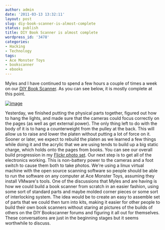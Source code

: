 ```yaml
---
author: admin
date: '2011-03-13 13:32:11'
layout: post
slug: diy-book-scanner-is-almost-complete
status: publish
title: DIY Book Scanner is almost complete
wordpress_id: '3478'
categories:
- Hacking
- Technology
tags:
- Ace Monster Toys
- bookscanner
- ebooks
---
```


Myles and I have continued to spend a few hours a couple of times a week
on our [DIY Book Scanner](http://www.diybookscanner.org). As you can see
below, it is mostly complete at this point.

[![image](http://farm6.static.flickr.com/5097/5523878240_b81269d34e.jpg)](http://www.flickr.com/photos/albill/5523878240/ "Untitled by albill, on Flickr")

Yesterday, we finished putting the physical parts together, figured out
how to hang the lights, and made sure that the cameras could focus
correctly on the pages (as well as get external power). The only thing
left to do with the body of it is to hang a counterweight from the
pulley at the back. This will allow us to raise and lower the platen
without putting a lot of force on it. Sooner or later, we expect to
rebuild the platen as we learned a few things while doing it and the
acrylic that we are using tends to build up a big static charge, which
holds onto the pages from books. You can see our overall build
progression in my [Flickr photo
set](http://www.flickr.com/photos/albill/sets/72157625981974143/). Our
next step is to get all of the electronics working. This is non-battery
power to the cameras and a foot switch to cause them both to take
photos. We're using a linux virtual machine with the open source
scanning software so people should be able to run the software on any
computer at Ace Monster Toys, assuming they install VMware's tools. One
of the discussions that Myles and are having is how we could build a
book scanner from scratch in an easier fashion, using some sort of
standard parts and maybe molded corner pieces or some sort of
interlocking system. The idea would be to create an easy to assemble set
of parts that we could then turn into kits, making it easier for other
people to build their own book scanners without staring at pictures of
the builds of others on the DIY Bookscanner forums and figuring it all
out for themselves. These conversations are just in the beginning stages
but it seems worthwhile to discuss.
